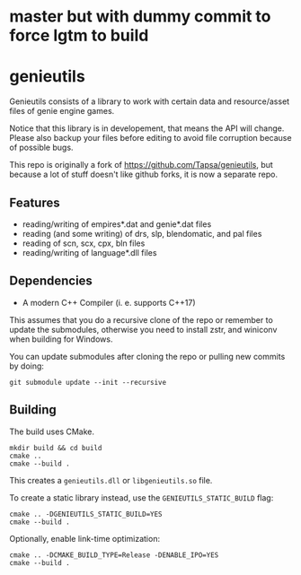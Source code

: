 # master but with dummy commit to force lgtm to build #



# genieutils #

Genieutils consists of a library to work with certain data and resource/asset
files of genie engine games.

Notice that this library is in developement, that means the API will change.
Please also backup your files before editing to avoid file corruption
because of possible bugs.

This repo is originally a fork of https://github.com/Tapsa/genieutils, but
because a lot of stuff doesn't like github forks, it is now a separate repo.


## Features ###

 *   reading/writing of empires\*.dat and genie\*.dat files
 *   reading (and some writing) of drs, slp, blendomatic, and pal files
 *   reading of scn, scx, cpx, bln files
 *   reading/writing of language\*.dll files


## Dependencies ##

 - A modern C++ Compiler (i. e. supports C++17)

This assumes that you do a recursive clone of the repo or remember to update
the submodules, otherwise you need to install zstr, and winiconv when building
for Windows.

You can update submodules after cloning the repo or pulling new commits by doing:

```
git submodule update --init --recursive
```


## Building ##

The build uses CMake.
```
mkdir build && cd build
cmake ..
cmake --build .
```

This creates a `genieutils.dll` or `libgenieutils.so` file.

To create a static library instead, use the `GENIEUTILS_STATIC_BUILD` flag:
```
cmake .. -DGENIEUTILS_STATIC_BUILD=YES
cmake --build .
```

Optionally, enable link-time optimization:
```
cmake .. -DCMAKE_BUILD_TYPE=Release -DENABLE_IPO=YES
cmake --build .
```
